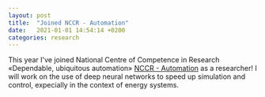 ```yaml
---
layout: post
title:  "Joined NCCR - Automation"
date:   2021-01-01 14:54:14 +0200
categories: research
---
```


This year I've joined National Centre of Competence in Research «Dependable, ubiquitous automation» [NCCR - Automation](https://nccr-automation.ch/) as a researcher! I will work on the use of deep neural networks to speed up simulation and control, expecially in the context of energy systems. 
